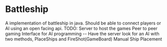 # Battleship
A implementation of battleship in java. Should be able to connect players or AI using an open facing api. 
TODO:
  Server to host the games
  Peer to peer gaming 
  Interface for AI programming
    -- Have the server look for an AI with two methods, PlaceShips and FireShot(GameBoard)
  Manual Ship Placement

